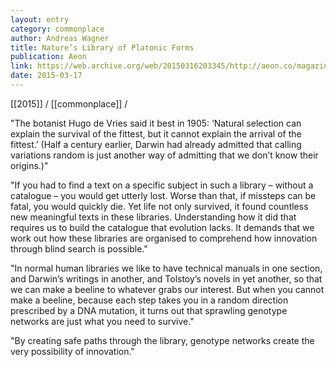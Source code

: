 ```yaml
---
layout: entry
category: commonplace
author: Andreas Wagner
title: Nature’s Library of Platonic Forms
publication: Aeon
link: https://web.archive.org/web/20150316203345/http://aeon.co/magazine/philosophy/natures-library-of-platonic-forms/
date: 2015-03-17
---
```


[[2015]] / [[commonplace]] / 

"The botanist Hugo de Vries said it best in 1905: ‘Natural selection can explain the survival of the fittest, but it cannot explain the arrival of the fittest.’ (Half a century earlier, Darwin had already admitted that calling variations random is just another way of admitting that we don’t know their origins.)"

"If you had to find a text on a specific subject in such a library – without a catalogue – you would get utterly lost. Worse than that, if missteps can be fatal, you would quickly die. Yet life not only survived, it found countless new meaningful texts in these libraries. Understanding how it did that requires us to build the catalogue that evolution lacks. It demands that we work out how these libraries are organised to comprehend how innovation through blind search is possible."

"In normal human libraries we like to have technical manuals in one section, and Darwin’s writings in another, and Tolstoy’s novels in yet another, so that we can make a beeline to whatever grabs our interest. But when you cannot make a beeline, because each step takes you in a random direction prescribed by a DNA mutation, it turns out that sprawling genotype networks are just what you need to survive."

"By creating safe paths through the library, genotype networks create the very possibility of innovation."

